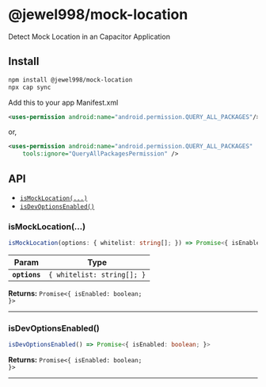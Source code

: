 # @jewel998/mock-location

Detect Mock Location in an Capacitor Application

## Install

```bash
npm install @jewel998/mock-location
npx cap sync
```

Add this to your app Manifest.xml

```xml
<uses-permission android:name="android.permission.QUERY_ALL_PACKAGES"/>
```
or,

```xml
<uses-permission android:name="android.permission.QUERY_ALL_PACKAGES"
    tools:ignore="QueryAllPackagesPermission" />
```

## API

<docgen-index>

* [`isMockLocation(...)`](#ismocklocation)
* [`isDevOptionsEnabled()`](#isdevoptionsenabled)

</docgen-index>

<docgen-api>
<!--Update the source file JSDoc comments and rerun docgen to update the docs below-->

### isMockLocation(...)

```typescript
isMockLocation(options: { whitelist: string[]; }) => Promise<{ isEnabled: boolean; }>
```

| Param         | Type                                  |
| ------------- | ------------------------------------- |
| **`options`** | <code>{ whitelist: string[]; }</code> |

**Returns:** <code>Promise&lt;{ isEnabled: boolean; }&gt;</code>

--------------------


### isDevOptionsEnabled()

```typescript
isDevOptionsEnabled() => Promise<{ isEnabled: boolean; }>
```

**Returns:** <code>Promise&lt;{ isEnabled: boolean; }&gt;</code>

--------------------

</docgen-api>
